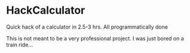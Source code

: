 # HackCalculator
Quick hack of a calculator in 2.5-3 hrs. All programmatically done

This is not meant to be a very professional project. I was just bored on a train ride...
